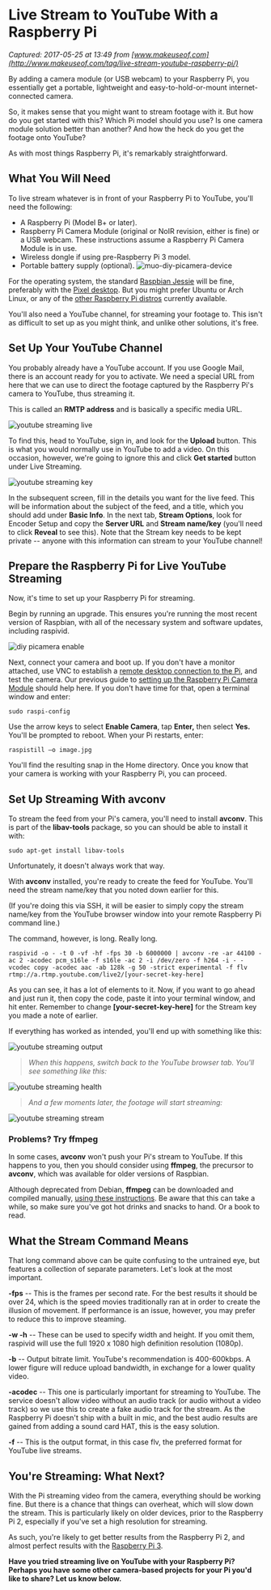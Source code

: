 # Live Stream to YouTube With a Raspberry Pi

_Captured: 2017-05-25 at 13:49 from [www.makeuseof.com](http://www.makeuseof.com/tag/live-stream-youtube-raspberry-pi/)_

By adding a camera module (or USB webcam) to your Raspberry Pi, you essentially get a portable, lightweight and easy-to-hold-or-mount internet-connected camera.

So, it makes sense that you might want to stream footage with it. But how do you get started with this? Which Pi model should you use? Is one camera module solution better than another? And how the heck do you get the footage onto YouTube?

As with most things Raspberry Pi, it's remarkably straightforward.

## What You Will Need

To live stream whatever is in front of your Raspberry Pi to YouTube, you'll need the following:

  * A Raspberry Pi (Model B+ or later).
  * Raspberry Pi Camera Module (original or NoIR revision, either is fine) or a USB webcam. These instructions assume a Raspberry Pi Camera Module is in use.
  * Wireless dongle if using pre-Raspberry Pi 3 model.
  * Portable battery supply (optional).
![muo-diy-picamera-device](http://cdn.makeuseof.com/wp-content/uploads/2015/08/muo-diy-picamera-device.jpg?x73577)

For the operating system, the standard [Raspbian Jessie](http://www.makeuseof.com/tag/5-ways-new-raspbian-jessie-makes-raspberry-pi-even-easier-use/) will be fine, preferably with the [Pixel desktop](http://www.makeuseof.com/tag/upgrade-raspberry-pis-raspbian-os-pixel-desktop-environment/). But you might prefer Ubuntu or Arch Linux, or any of the [other Raspberry Pi distros](http://www.makeuseof.com/tag/not-just-raspbian-10-linux-distros-pi-can-run/) currently available.

You'll also need a YouTube channel, for streaming your footage to. This isn't as difficult to set up as you might think, and unlike other solutions, it's free.

## Set Up Your YouTube Channel

You probably already have a YouTube account. If you use Google Mail, there is an account ready for you to activate. We need a special URL from here that we can use to direct the footage captured by the Raspberry Pi's camera to YouTube, thus streaming it.

This is called an **RMTP address** and is basically a specific media URL.

![youtube streaming live](http://cdn.makeuseof.com/wp-content/uploads/2016/12/muo-diy-rapsberrypi-youtube-streaming-live.png?x73577)

To find this, head to YouTube, sign in, and look for the **Upload** button. This is what you would normally use in YouTube to add a video. On this occasion, however, we're going to ignore this and click **Get started** button under Live Streaming.

![youtube streaming key](http://cdn.makeuseof.com/wp-content/uploads/2016/12/muo-diy-rapsberrypi-youtube-streaming-key.png?x73577)

In the subsequent screen, fill in the details you want for the live feed. This will be information about the subject of the feed, and a title, which you should add under **Basic Info**. In the next tab, **Stream Options**, look for Encoder Setup and copy the **Server URL** and **Stream name/key** (you'll need to click **Reveal** to see this). Note that the Stream key needs to be kept private -- anyone with this information can stream to your YouTube channel!

## Prepare the Raspberry Pi for Live YouTube Streaming

Now, it's time to set up your Raspberry Pi for streaming.

Begin by running an upgrade. This ensures you're running the most recent version of Raspbian, with all of the necessary system and software updates, including raspivid.

![diy picamera enable](http://cdn.makeuseof.com/wp-content/uploads/2015/08/muo-diy-picamera-enable.png?x73577)

Next, connect your camera and boot up. If you don't have a monitor attached, use VNC to establish a [remote desktop connection to the Pi](http://www.makeuseof.com/tag/run-remote-desktop-raspberry-pi-vnc/), and test the camera. Our previous guide to [setting up the Raspberry Pi Camera Module](http://www.makeuseof.com/tag/raspberry-pi-camera-module/) should help here. If you don't have time for that, open a terminal window and enter:
    
    
    sudo raspi-config

Use the arrow keys to select **Enable Camera**, tap **Enter,** then select **Yes.** You'll be prompted to reboot. When your Pi restarts, enter:
    
    
    raspistill –o image.jpg

You'll find the resulting snap in the Home directory. Once you know that your camera is working with your Raspberry Pi, you can proceed.

## Set Up Streaming With avconv

To stream the feed from your Pi's camera, you'll need to install **avconv**. This is part of the **libav-tools** package, so you can should be able to install it with:
    
    
    sudo apt-get install libav-tools

Unfortunately, it doesn't always work that way.

With **avconv** installed, you're ready to create the feed for YouTube. You'll need the stream name/key that you noted down earlier for this.

(If you're doing this via SSH, it will be easier to simply copy the stream name/key from the YouTube browser window into your remote Raspberry Pi command line.)

The command, however, is long. Really long.
    
    
    raspivid -o - -t 0 -vf -hf -fps 30 -b 6000000 | avconv -re -ar 44100 -ac 2 -acodec pcm_s16le -f s16le -ac 2 -i /dev/zero -f h264 -i - -vcodec copy -acodec aac -ab 128k -g 50 -strict experimental -f flv rtmp://a.rtmp.youtube.com/live2/[your-secret-key-here]

As you can see, it has a lot of elements to it. Now, if you want to go ahead and just run it, then copy the code, paste it into your terminal window, and hit enter. Remember to change **[your-secret-key-here]** for the Stream key you made a note of earlier.

If everything has worked as intended, you'll end up with something like this:

![youtube streaming output](http://cdn.makeuseof.com/wp-content/uploads/2016/12/muo-diy-rapsberrypi-youtube-streaming-output.png?x73577)

> _When this happens, switch back to the YouTube browser tab. You'll see something like this:_

![youtube streaming health](http://cdn.makeuseof.com/wp-content/uploads/2016/12/muo-diy-rapsberrypi-youtube-streaming-health.png?x73577)

> _And a few moments later, the footage will start streaming:_

![youtube streaming stream](http://cdn.makeuseof.com/wp-content/uploads/2016/12/muo-diy-rapsberrypi-youtube-streaming-stream.png?x73577)

### Problems? Try ffmpeg

In some cases, **avconv** won't push your Pi's stream to YouTube. If this happens to you, then you should consider using **ffmpeg**, the precursor to **avconv**, which was available for older versions of Raspbian.

Although deprecated from Debian, **ffmpeg** can be downloaded and compiled manually, [using these instructions](https://www.assetbank.co.uk/support/documentation/install/ffmpeg-debian-squeeze/ffmpeg-debian-jessie/). Be aware that this can take a while, so make sure you've got hot drinks and snacks to hand. Or a book to read.

## What the Stream Command Means

That long command above can be quite confusing to the untrained eye, but features a collection of separate parameters. Let's look at the most important.

**-fps** -- This is the frames per second rate. For the best results it should be over 24, which is the speed movies traditionally ran at in order to create the illusion of movement. If performance is an issue, however, you may prefer to reduce this to improve steaming.

**-w -h** -- These can be used to specify width and height. If you omit them, raspivid will use the full 1920 x 1080 high definition resolution (1080p).

**-b** -- Output bitrate limit. YouTube's recommendation is 400-600kbps. A lower figure will reduce upload bandwidth, in exchange for a lower quality video.

**-acodec** -- This one is particularly important for streaming to YouTube. The service doesn't allow video without an audio track (or audio without a video track) so we use this to create a fake audio track for the stream. As the Raspberry Pi doesn't ship with a built in mic, and the best audio results are gained from adding a sound card HAT, this is the easy solution.

**-f** -- This is the output format, in this case flv, the preferred format for YouTube live streams.

## You're Streaming: What Next?

With the Pi streaming video from the camera, everything should be working fine. But there is a chance that things can overheat, which will slow down the stream. This is particularly likely on older devices, prior to the Raspberry Pi 2, especially if you've set a high resolution for streaming.

As such, you're likely to get better results from the Raspberry Pi 2, and almost perfect results with the [Raspberry Pi 3](http://www.makeuseof.com/tag/raspberry-pi-3-faster-better-wi-fi-bluetooth/).

**Have you tried streaming live on YouTube with your Raspberry Pi? Perhaps you have some other camera-based projects for your Pi you'd like to share? Let us know below.**
